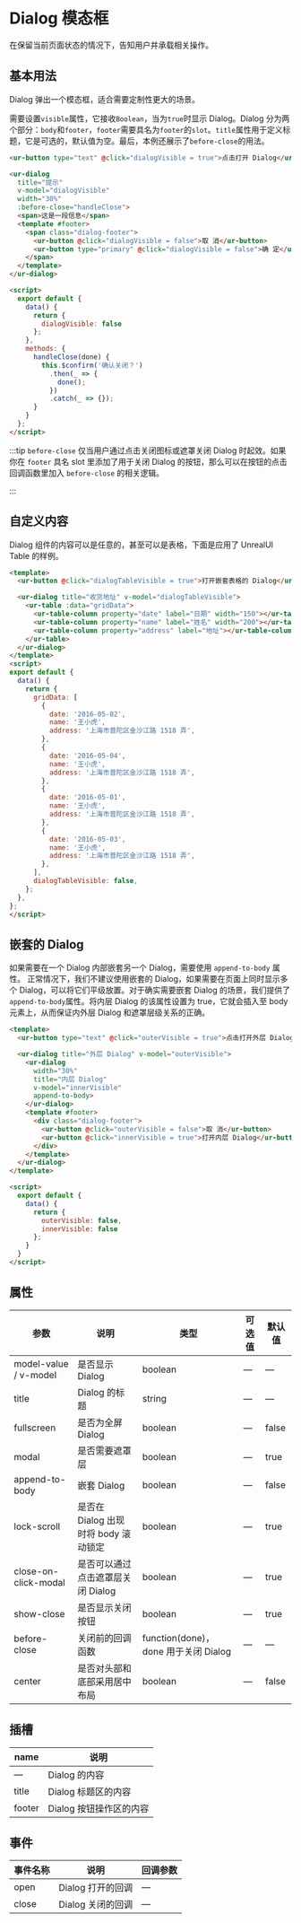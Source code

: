 # Dialog 模态框
在保留当前页面状态的情况下，告知用户并承载相关操作。

## 基本用法

Dialog 弹出一个模态框，适合需要定制性更大的场景。

需要设置`visible`属性，它接收`Boolean`，当为`true`时显示 Dialog。Dialog 分为两个部分：`body`和`footer`，`footer`需要具名为`footer`的`slot`。`title`属性用于定义标题，它是可选的，默认值为空。最后，本例还展示了`before-close`的用法。

```html
<ur-button type="text" @click="dialogVisible = true">点击打开 Dialog</ur-button>

<ur-dialog
  title="提示"
  v-model="dialogVisible"
  width="30%"
  :before-close="handleClose">
  <span>这是一段信息</span>
  <template #footer>
    <span class="dialog-footer">
      <ur-button @click="dialogVisible = false">取 消</ur-button>
      <ur-button type="primary" @click="dialogVisible = false">确 定</ur-button>
    </span>
  </template>
</ur-dialog>

<script>
  export default {
    data() {
      return {
        dialogVisible: false
      };
    },
    methods: {
      handleClose(done) {
        this.$confirm('确认关闭？')
          .then(_ => {
            done();
          })
          .catch(_ => {});
      }
    }
  };
</script>
```

:::tip
`before-close` 仅当用户通过点击关闭图标或遮罩关闭 Dialog 时起效。如果你在 `footer` 具名 slot 里添加了用于关闭 Dialog 的按钮，那么可以在按钮的点击回调函数里加入 `before-close` 的相关逻辑。

:::

## 自定义内容

Dialog 组件的内容可以是任意的，甚至可以是表格，下面是应用了 UnrealUI Table 的样例。


```html
<template>
  <ur-button @click="dialogTableVisible = true">打开嵌套表格的 Dialog</ur-button>

  <ur-dialog title="收货地址" v-model="dialogTableVisible">
    <ur-table :data="gridData">
      <ur-table-column property="date" label="日期" width="150"></ur-table-column>
      <ur-table-column property="name" label="姓名" width="200"></ur-table-column>
      <ur-table-column property="address" label="地址"></ur-table-column>
    </ur-table>
  </ur-dialog>
</template>
<script>
export default {
  data() {
    return {
      gridData: [
        {
          date: '2016-05-02',
          name: '王小虎',
          address: '上海市普陀区金沙江路 1518 弄',
        },
        {
          date: '2016-05-04',
          name: '王小虎',
          address: '上海市普陀区金沙江路 1518 弄',
        },
        {
          date: '2016-05-01',
          name: '王小虎',
          address: '上海市普陀区金沙江路 1518 弄',
        },
        {
          date: '2016-05-03',
          name: '王小虎',
          address: '上海市普陀区金沙江路 1518 弄',
        },
      ],
      dialogTableVisible: false,
    };
  },
};
</script>
```

## 嵌套的 Dialog
如果需要在一个 Dialog 内部嵌套另一个 Dialog，需要使用 `append-to-body` 属性。
正常情况下，我们不建议使用嵌套的 Dialog，如果需要在页面上同时显示多个 Dialog，可以将它们平级放置。对于确实需要嵌套 Dialog 的场景，我们提供了`append-to-body`属性。将内层 Dialog 的该属性设置为 true，它就会插入至 body 元素上，从而保证内外层 Dialog 和遮罩层级关系的正确。
```html
<template>
  <ur-button type="text" @click="outerVisible = true">点击打开外层 Dialog</ur-button>

  <ur-dialog title="外层 Dialog" v-model="outerVisible">
    <ur-dialog
      width="30%"
      title="内层 Dialog"
      v-model="innerVisible"
      append-to-body>
    </ur-dialog>
    <template #footer>
      <div class="dialog-footer">
        <ur-button @click="outerVisible = false">取 消</ur-button>
        <ur-button @click="innerVisible = true">打开内层 Dialog</ur-button>
      </div>
    </template>
  </ur-dialog>
</template>

<script>
  export default {
    data() {
      return {
        outerVisible: false,
        innerVisible: false
      };
    }
  }
</script>
```

## 属性
| 参数      | 说明          | 类型      | 可选值                           | 默认值  |
|---------- |-------------- |---------- |--------------------------------  |-------- |
| model-value / v-model   | 是否显示 Dialog | boolean | — | — |
| title     | Dialog 的标题 | string    | — | — |
| fullscreen     | 是否为全屏 Dialog | boolean    | — | false |
| modal     | 是否需要遮罩层   | boolean   | — | true |
| append-to-body     | 嵌套 Dialog  | boolean   | — | false |
| lock-scroll | 是否在 Dialog 出现时将 body 滚动锁定 | boolean | — | true |
| close-on-click-modal | 是否可以通过点击遮罩层关闭 Dialog | boolean    | — | true |
| show-close | 是否显示关闭按钮 | boolean    | — | true |
| before-close | 关闭前的回调函数 | function(done)，done 用于关闭 Dialog | — | — |
| center | 是否对头部和底部采用居中布局 | boolean | — | false |

## 插槽
| name | 说明 |
|------|--------|
| — | Dialog 的内容 |
| title | Dialog 标题区的内容 |
| footer | Dialog 按钮操作区的内容 |

## 事件
| 事件名称      | 说明    | 回调参数      |
|---------- |-------- |---------- |
| open  | Dialog 打开的回调 | — |
| close  | Dialog 关闭的回调 | — |